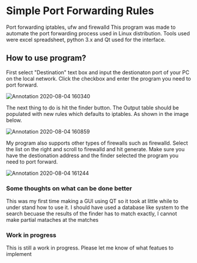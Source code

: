 # Simple Port Forwarding Rules
Port forwarding iptables, ufw and firewalld
This program was made to automate the port forwarding process used in Linux distribution. Tools used were excel spreadsheet, python 3.x and Qt used for the interface.

## How to use program?
First select "Destination" text box and input the destionaton port of your PC on the local network. Click the checkbox and enter the program you need to port forward.

![Annotation 2020-08-04 160340](https://user-images.githubusercontent.com/59487209/89344838-255ec000-d66c-11ea-9884-eb403f793b07.png)

The next thing to do is hit the finder button. The Output table should be populated with new rules which defaults to iptables. As shown in the image below.

![Annotation 2020-08-04 160859](https://user-images.githubusercontent.com/59487209/89345334-d6fdf100-d66c-11ea-8547-0bb78e977174.png)

My program also supports other types of firewalls such as firewalld. Select the list on the right and scroll to firewalld and hit generate. Make sure you have the destionation address and the finder selected the program you need to port forward.

![Annotation 2020-08-04 161244](https://user-images.githubusercontent.com/59487209/89345618-5d1a3780-d66d-11ea-8aa3-2d44560a2e6f.png)

### Some thoughts on what can be done better
This was my first time making a GUI using QT so it took at little while to under stand how to use it. 
I should have used a database like system to the search becuase the results of the finder has to match exactly, I cannot make partial mataches at the matches

### Work in progress
 This is still a work in progress. Please let me know of what featues to implement
